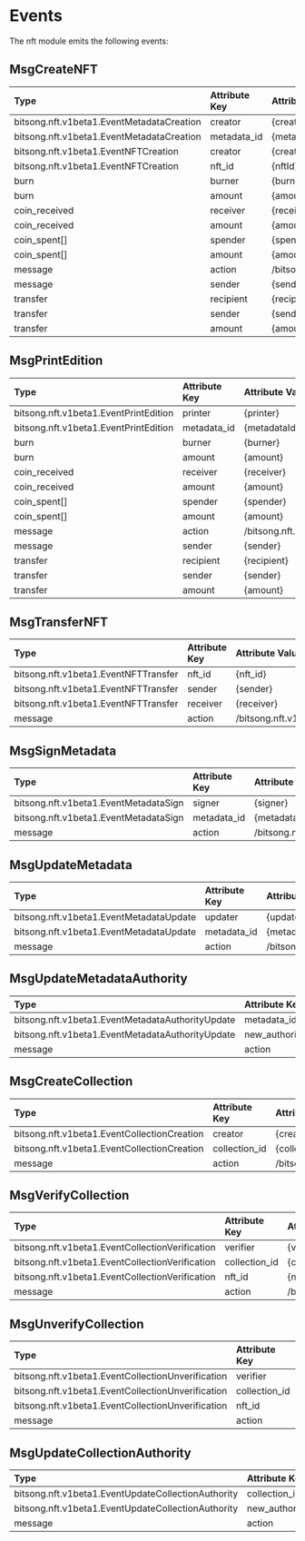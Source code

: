 # Events

The nft module emits the following events:

## MsgCreateNFT

| Type                                      | Attribute Key | Attribute Value           |
| :---------------------------------------- | :------------ | :------------------------ |
| bitsong.nft.v1beta1.EventMetadataCreation | creator       | {creator}                 |
| bitsong.nft.v1beta1.EventMetadataCreation | metadata_id   | {metadataId}              |
| bitsong.nft.v1beta1.EventNFTCreation      | creator       | {creator}                 |
| bitsong.nft.v1beta1.EventNFTCreation      | nft_id        | {nftId}                   |
| burn                                      | burner        | {burner}                  |
| burn                                      | amount        | {amount}                  |
| coin_received                             | receiver      | {receiver}                |
| coin_received                             | amount        | {amount}                  |
| coin_spent[]                              | spender       | {spender}                 |
| coin_spent[]                              | amount        | {amount}                  |
| message                                   | action        | /bitsong.nft.MsgCreateNFT |
| message                                   | sender        | {sender}                  |
| transfer                                  | recipient     | {recipient}               |
| transfer                                  | sender        | {sender}                  |
| transfer                                  | amount        | {amount}                  |

## MsgPrintEdition

| Type                                  | Attribute Key | Attribute Value              |
| :------------------------------------ | :------------ | :--------------------------- |
| bitsong.nft.v1beta1.EventPrintEdition | printer       | {printer}                    |
| bitsong.nft.v1beta1.EventPrintEdition | metadata_id   | {metadataId}                 |
| burn                                  | burner        | {burner}                     |
| burn                                  | amount        | {amount}                     |
| coin_received                         | receiver      | {receiver}                   |
| coin_received                         | amount        | {amount}                     |
| coin_spent[]                          | spender       | {spender}                    |
| coin_spent[]                          | amount        | {amount}                     |
| message                               | action        | /bitsong.nft.MsgPrintEdition |
| message                               | sender        | {sender}                     |
| transfer                              | recipient     | {recipient}                  |
| transfer                              | sender        | {sender}                     |
| transfer                              | amount        | {amount}                     |

## MsgTransferNFT

| Type                                 | Attribute Key | Attribute Value                       |
| :----------------------------------- | :------------ | :------------------------------------ |
| bitsong.nft.v1beta1.EventNFTTransfer | nft_id        | {nft_id}                              |
| bitsong.nft.v1beta1.EventNFTTransfer | sender        | {sender}                              |
| bitsong.nft.v1beta1.EventNFTTransfer | receiver      | {receiver}                            |
| message                              | action        | /bitsong.nft.v1beta1.EventNFTTransfer |

## MsgSignMetadata

| Type                                  | Attribute Key | Attribute Value              |
| :------------------------------------ | :------------ | :--------------------------- |
| bitsong.nft.v1beta1.EventMetadataSign | signer        | {signer}                     |
| bitsong.nft.v1beta1.EventMetadataSign | metadata_id   | {metadata_id}                |
| message                               | action        | /bitsong.nft.MsgSignMetadata |

## MsgUpdateMetadata

| Type                                    | Attribute Key | Attribute Value                |
| :-------------------------------------- | :------------ | :----------------------------- |
| bitsong.nft.v1beta1.EventMetadataUpdate | updater       | {updater}                      |
| bitsong.nft.v1beta1.EventMetadataUpdate | metadata_id   | {metadata_id}                  |
| message                                 | action        | /bitsong.nft.MsgUpdateMetadata |

## MsgUpdateMetadataAuthority

| Type                                             | Attribute Key | Attribute Value                         |
| :----------------------------------------------- | :------------ | :-------------------------------------- |
| bitsong.nft.v1beta1.EventMetadataAuthorityUpdate | metadata_id   | {metadata_id}                           |
| bitsong.nft.v1beta1.EventMetadataAuthorityUpdate | new_authority | {new_authority}                         |
| message                                          | action        | /bitsong.nft.MsgUpdateMetadataAuthority |

## MsgCreateCollection

| Type                                        | Attribute Key | Attribute Value                  |
| :------------------------------------------ | :------------ | :------------------------------- |
| bitsong.nft.v1beta1.EventCollectionCreation | creator       | {creator}                        |
| bitsong.nft.v1beta1.EventCollectionCreation | collection_id | {collection_id}                  |
| message                                     | action        | /bitsong.nft.MsgCreateCollection |

## MsgVerifyCollection

| Type                                            | Attribute Key | Attribute Value                  |
| :---------------------------------------------- | :------------ | :------------------------------- |
| bitsong.nft.v1beta1.EventCollectionVerification | verifier      | {verifier}                       |
| bitsong.nft.v1beta1.EventCollectionVerification | collection_id | {collection_id}                  |
| bitsong.nft.v1beta1.EventCollectionVerification | nft_id        | {nft_id}                         |
| message                                         | action        | /bitsong.nft.MsgVerifyCollection |

## MsgUnverifyCollection

| Type                                              | Attribute Key | Attribute Value                    |
| :------------------------------------------------ | :------------ | :--------------------------------- |
| bitsong.nft.v1beta1.EventCollectionUnverification | verifier      | {verifier}                         |
| bitsong.nft.v1beta1.EventCollectionUnverification | collection_id | {collection_id}                    |
| bitsong.nft.v1beta1.EventCollectionUnverification | nft_id        | {nft_id}                           |
| message                                           | action        | /bitsong.nft.MsgUnverifyCollection |

## MsgUpdateCollectionAuthority

| Type                                               | Attribute Key | Attribute Value                           |
| :------------------------------------------------- | :------------ | :---------------------------------------- |
| bitsong.nft.v1beta1.EventUpdateCollectionAuthority | collection_id | {collection_id}                           |
| bitsong.nft.v1beta1.EventUpdateCollectionAuthority | new_authority | {new_authority}                           |
| message                                            | action        | /bitsong.nft.MsgUpdateCollectionAuthority |
